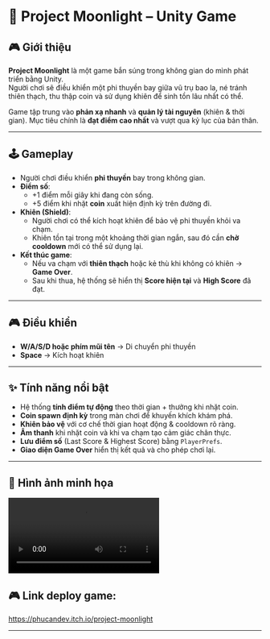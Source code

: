 # 🚀 Project Moonlight – Unity Game  

## 🎮 Giới thiệu  
**Project Moonlight** là một game bắn súng trong không gian do mình phát triển bằng Unity.  
Người chơi sẽ điều khiển một phi thuyền bay giữa vũ trụ bao la, né tránh thiên thạch, thu thập coin và sử dụng khiên để sinh tồn lâu nhất có thể.  

Game tập trung vào **phản xạ nhanh** và **quản lý tài nguyên** (khiên & thời gian). Mục tiêu chính là **đạt điểm cao nhất** và vượt qua kỷ lục của bản thân.  

---

## 🕹️ Gameplay  

- Người chơi điều khiển **phi thuyền** bay trong không gian.  
- **Điểm số**:
  - +1 điểm mỗi giây khi đang còn sống.  
  - +5 điểm khi nhặt **coin** xuất hiện định kỳ trên đường đi.  
- **Khiên (Shield)**:
  - Người chơi có thể kích hoạt khiên để bảo vệ phi thuyền khỏi va chạm.  
  - Khiên tồn tại trong một khoảng thời gian ngắn, sau đó cần **chờ cooldown** mới có thể sử dụng lại.  
- **Kết thúc game**:
  - Nếu va chạm với **thiên thạch** hoặc kẻ thù khi không có khiên → **Game Over**.  
  - Sau khi thua, hệ thống sẽ hiển thị **Score hiện tại** và **High Score** đã đạt.  

---

## 🎮 Điều khiển  

- **W/A/S/D hoặc phím mũi tên** → Di chuyển phi thuyền  
- **Space** → Kích hoạt khiên  

---

## ✨ Tính năng nổi bật  

- Hệ thống **tính điểm tự động** theo thời gian + thưởng khi nhặt coin.  
- **Coin spawn định kỳ** trong màn chơi để khuyến khích khám phá.  
- **Khiên bảo vệ** với cơ chế thời gian hoạt động & cooldown rõ ràng.  
- **Âm thanh** khi nhặt coin và khi va chạm tạo cảm giác chân thực.  
- **Lưu điểm số** (Last Score & Highest Score) bằng `PlayerPrefs`.  
- **Giao diện Game Over** hiển thị kết quả và cho phép chơi lại.  

---

## 📸 Hình ảnh minh họa  

<video controls src="./GameDemo.mp4" title="Title"> Video Demo Game</video>

## 🎮 Link deploy game: 

https://phucandev.itch.io/project-moonlight

---
